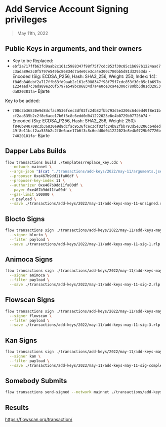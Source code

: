 # Add Service Account Signing privileges

> May 11th, 2022

## Public Keys in arguments, and their owners

- Key to be Replaced:
- `ebf2a717ffb63fd9aab2c161c5988347f98f75f7cdc853f30c85c1b697b1224aad7c3ada89e2c0f5797e549bc86834d7a4e0ce3ca4e300c780bb5d81d32953da` - Encoded (Sig: ECDSA_P256, Hash: SHA3_256, Weight: 250, Index: 14): `f846b840ebf2a717ffb63fd9aab2c161c5988347f98f75f7cdc853f30c85c1b697b1224aad7c3ada89e2c0f5797e549bc86834d7a4e0ce3ca4e300c780bb5d81d32953da020381fa`- Bjarte

Key to be added:
- `708c3b36830e9d8dcfac9536fcec3df02fc24b82fbb793d5e3206c64ded49f8e11bcf2aa535b2c2f8e6ace17b6f3c8c6edd0d041222023e8e4b0729b07726b74` - Encoded (Sig: ECDSA_P256, Hash: SHA2_256, Weight: 250): `f846b840708c3b36830e9d8dcfac9536fcec3df02fc24b82fbb793d5e3206c64ded49f8e11bcf2aa535b2c2f8e6ace17b6f3c8c6edd0d041222023e8e4b0729b07726b74020181fa`- Bjarte

## Dapper Labs Builds

```sh
flow transactions build ./templates/replace_key.cdc \
  --network mainnet \
  --args-json "$(cat "./transactions/add-keys/2022/may-11/arguments.json")" \
  --proposer 0xe467b9dd11fa00df \
  --proposer-key-index 11 \
  --authorizer 0xe467b9dd11fa00df \
  --payer 0xe467b9dd11fa00df \
  --gas-limit 500000 \
  -x payload \
  --save ./transactions/add-keys/2022/may-11/add-keys-may-11-unsigned.rlp
```

## Blocto Signs

```sh
flow transactions sign ./transactions/add-keys/2022/may-11/add-keys-may-11-unsigned.rlp \
  --signer blocto \
  --filter payload \
  --save ./transactions/add-keys/2022/may-11/add-keys-may-11-sig-1.rlp
```

## Animoca Signs

```sh
flow transactions sign ./transactions/add-keys/2022/may-11/add-keys-may-11-sig-1.rlp \
  --signer animoca \
  --filter payload \
  --save ./transactions/add-keys/2022/may-11/add-keys-may-11-sig-2.rlp
```

## Flowscan Signs

```sh
flow transactions sign ./transactions/add-keys/2022/may-11/add-keys-may-11-sig-2.rlp \
  --signer flowscan \
  --filter payload \
  --save ./transactions/add-keys/2022/may-11/add-keys-may-11-sig-3.rlp
```

## Kan Signs

```sh
flow transactions sign ./transactions/add-keys/2022/may-11/add-keys-may-11-sig-3.rlp \
  --signer kan \
  --filter payload \
  --save ./transactions/add-keys/2022/may-11/add-keys-may-11-sig-complete.rlp
```


## Somebody Submits

```sh
flow transactions send-signed --network mainnet ./transactions/add-keys/2022/may-11/add-keys-may-11-sig-complete.rlp
```

## Results

https://flowscan.org/transaction/

